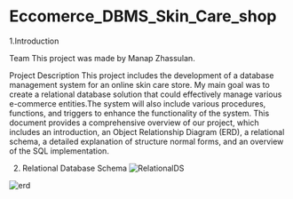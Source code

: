 # Eccomerce_DBMS_Skin_Care_shop

1.Introduction  

Team 
This project was made by Manap Zhassulan. 

Project Description 
This project includes the development of a database management system for an online skin care store. My main goal was to create a relational database solution that could effectively manage various e-commerce entities.The system will also include various procedures, functions, and triggers to enhance the functionality of the system. This document provides a comprehensive overview of our project, which includes an introduction, an Object Relationship Diagram (ERD), a relational schema, a detailed explanation of structure normal forms, and an overview of the SQL implementation. 

 

2. Relational Database Schema 
![RelationalDS](https://user-images.githubusercontent.com/75801288/234059830-f0a556af-66d7-41f3-84c1-14b29a29c91d.png)


![erd](https://user-images.githubusercontent.com/75801288/234060862-090bfe55-0f1e-4257-af32-857cf6d1a82a.PNG)




